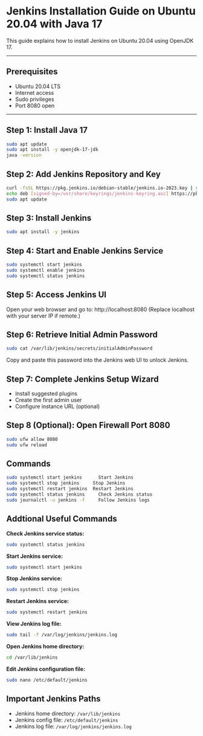 # Jenkins Installation Guide on Ubuntu 20.04 with Java 17

This guide explains how to install Jenkins on Ubuntu 20.04 using OpenJDK 17.

---

## Prerequisites

- Ubuntu 20.04 LTS
- Internet access
- Sudo privileges
- Port 8080 open

---

## Step 1: Install Java 17

```bash
sudo apt update
sudo apt install -y openjdk-17-jdk
java -version
```
## Step 2: Add Jenkins Repository and Key
```bash
curl -fsSL https://pkg.jenkins.io/debian-stable/jenkins.io-2023.key | sudo tee /usr/share/keyrings/jenkins-keyring.asc > /dev/null
echo deb [signed-by=/usr/share/keyrings/jenkins-keyring.asc] https://pkg.jenkins.io/debian-stable binary/ | sudo tee /etc/apt/sources.list.d/jenkins.list > /dev/null
sudo apt update
```
## Step 3: Install Jenkins
```bash
sudo apt install -y jenkins
```
## Step 4: Start and Enable Jenkins Service
```bash
sudo systemctl start jenkins
sudo systemctl enable jenkins
sudo systemctl status jenkins
```
## Step 5: Access Jenkins UI
Open your web browser and go to: http://localhost:8080
(Replace localhost with your server IP if remote.)
## Step 6: Retrieve Initial Admin Password
```bash
sudo cat /var/lib/jenkins/secrets/initialAdminPassword
```
Copy and paste this password into the Jenkins web UI to unlock Jenkins.
## Step 7: Complete Jenkins Setup Wizard
- Install suggested plugins
- Create the first admin user
- Configure instance URL (optional)
##  Step 8 (Optional): Open Firewall Port 8080
```bash
sudo ufw allow 8080
sudo ufw reload
```
## Commands
```bash
sudo systemctl start jenkins	  Start Jenkins
sudo systemctl stop jenkins	    Stop Jenkins
sudo systemctl restart jenkins	Restart Jenkins
sudo systemctl status jenkins	  Check Jenkins status
sudo journalctl -u jenkins -f	  Follow Jenkins logs
```
## Addtional Useful Commands
 **Check Jenkins service status:**
  ```bash
  sudo systemctl status jenkins
  ```
**Start Jenkins service:**
 ```bash
 sudo systemctl start jenkins
 ```
**Stop Jenkins service:**
 ```bash
sudo systemctl stop jenkins
 ```
**Restart Jenkins service:**
 ```bash
sudo systemctl restart jenkins
 ```
**View Jenkins log file:**
 ```bash
sudo tail -f /var/log/jenkins/jenkins.log
 ```
**Open Jenkins home directory:**
 ```bash
cd /var/lib/jenkins
 ```
**Edit Jenkins configuration file:**
 ```bash
sudo nano /etc/default/jenkins
 ```
## Important Jenkins Paths
- Jenkins home directory: `/var/lib/jenkins`
- Jenkins config file: `/etc/default/jenkins`
- Jenkins log file: `/var/log/jenkins/jenkins.log`

